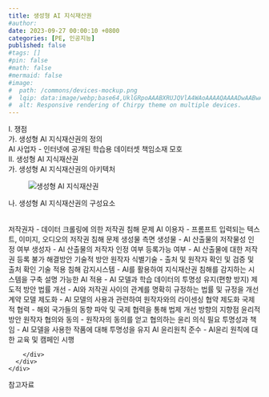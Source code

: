 ```yaml
---
title: 생성형 AI 지식재산권
#author: 
date: 2023-09-27 00:00:10 +0800
categories: [PE, 인공지능]
published: false
#tags: []
#pin: false
#math: false
#mermaid: false
#image:
#  path: /commons/devices-mockup.png
#  lqip: data:image/webp;base64,UklGRpoAAABXRUJQVlA4WAoAAAAQAAAADwAABwAAQUxQSDIAAAARL0AmbZurmr57yyIiqE8oiG0bejIYEQTgqiDA9vqnsUSI6H+oAERp2HZ65qP/VIAWAFZQOCBCAAAA8AEAnQEqEAAIAAVAfCWkAALp8sF8rgRgAP7o9FDvMCkMde9PK7euH5M1m6VWoDXf2FkP3BqV0ZYbO6NA/VFIAAAA
#  alt: Responsive rendering of Chirpy theme on multiple devices.
---
```


<div class="post-wrap">
  <div class="para">
    <div class="para-title">
      I. 쟁점
    </div>
    <div class="para-cntnt">
      <div class="para">
        <div class="para-title">
          가. 생성형 AI 지식재산권의 정의
        </div>
        <div class="para-cntnt">
              AI 사업자 - 인터넷에 공개된 학습용 데이터셋 책임소재 모호 
        </div>
      </div>
    </div>
  </div>
  
  <div class="para">
    <div class="para-title">
      II. 생성형 AI 지식재산권
    </div>
    <div class="para-cntnt">
      <div class="para">
        <div class="para-title">
          가. 생성형 AI 지식재산권의 아키텍처
        </div>
        <div class="para-cntnt">
          <figure class="post-figure">
            <img src="/assets/img/posts/생성형-AI-지식재산권.png" alt="생성형 AI 지식재산권">
<!--            <figcaption>Source: Unveiling the Metaverse: Exploring Emerging Trends, Multifaceted Perspectives, and Future Challenges</figcaption>-->
          </figure>
        </div>
      </div>
      <div class="para">
        <div class="para-title">
          나. 생성형 AI 지식재산권의 구성요소
        </div>
        <div class="para-cntnt">
          <table class="post-table">
          </table>
              저작권자 - 데이터 크롤링에 의한 저작권 침해 문제 
    AI 이용자 - 프롬프트 입력되는 텍스트, 이미지, 오디오의 저작권 침해 문제 
  생성물 측면
    생성물 - AI 산출물의 저작물성 인정 여부 
    생성자 - AI 산출물의 저작자 인정 여부
    등록가능 여부 - AI 산출물에 대한 저작권 등록 불가 
해결방안
  기술적 방안
    원작자 식별기술 - 출처 및 원작자 확인 및 검증 및 출처 확인 기술 적용
    침해 감지시스템 - AI를 활용하여 지식재산권 침해를 감지하는 시스템을 구축
    설명 가능한 AI 적용 - AI 모델과 학습 데이터의 투명성 유지(편향 방지)
  제도적 방안
    법률 개선 - AI와 저작권 사이의 관계를 명확히 규정하는 법률 및 규정을 개선
    계약 모델 제도화 - AI 모델의 사용과 관련하여 원작자와의 라이센싱 협약 제도화
    국제적 협력 - 해외 국가들의 동향 파악 및 국제 협력을 통해 법제 개선 방향의 지향점
  윤리적 방안
    원작자 협의와 동의 - 원작자의 동의를 얻고 협의하는 윤리 의식 필요
    투명성과 책임 - AI 모델을 사용한 작품에 대해 투명성을 유지
    AI 윤리원칙 준수 - AI윤리 원칙에 대한 교육 및 캠페인 시행

        </div>
      </div>
    </div>
  </div>

  <div class="refr-wrap">
    <div class="refr-title">
        참고자료
    </div>
    <ol class="refr-list">
    <!--    <li>(나현식, 최대선) <a target="_blank" href="https://scienceon.kisti.re.kr/commons/util/originalView.do?cn=JAKO202225948430499&oCn=JAKO202225948430499&dbt=JAKO&journal=NJOU00291864">메타버스 보안 위협 요소 및 대응 방안 검토</a></li>-->
    <!--    <li>(M. Uddin, S. Manickam, H. Ullah, M. Obaidat and A. Dandoush) <a target="_blank" href="https://ieeexplore.ieee.org/abstract/document/10138386">Unveiling the Metaverse: Exploring Emerging Trends, Multifaceted Perspectives, and Future Challenges</a></li>-->
    </ol>
  </div>
</div>
